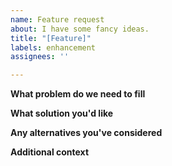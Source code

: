 ```yaml
---
name: Feature request
about: I have some fancy ideas.
title: "[Feature]"
labels: enhancement
assignees: ''

---
```


**What problem do we need to fill**


**What solution you'd like**


**Any alternatives you've considered**


**Additional context**
